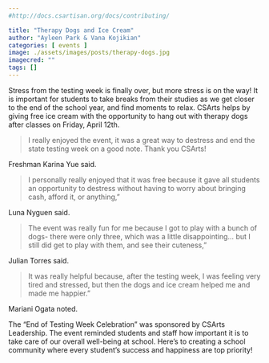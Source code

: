 ```yaml
---
#http://docs.csartisan.org/docs/contributing/

title: "Therapy Dogs and Ice Cream"
author: "Ayleen Park & Vana Kojikian"
categories: [ events ]
image: ./assets/images/posts/therapy-dogs.jpg
imagecred: ""
tags: []
---
```

Stress from the testing week is finally over, but more stress is on the way! It is important for students to take breaks from their studies as we get closer to the end of the school year, and find moments to relax. CSArts helps by giving free ice cream with the opportunity to hang out with therapy dogs after classes on Friday, April 12th. 

> I really enjoyed the event, it was a great way to destress and end the state testing week on a good note. Thank you CSArts!

Freshman Karina Yue said.

> I personally really enjoyed that it was free because it gave all students an opportunity to destress without having to worry about bringing cash, afford it, or anything,” 

Luna Nyguen said.

> The event was really fun for me because I got to play with a bunch of dogs- there were only three, which was a little disappointing… but I still did get to play with them, and see their cuteness,” 

Julian Torres said.

> It was really helpful because, after the testing week, I was feeling very tired and stressed, but then the dogs and ice cream helped me and made me happier.” 

Mariani Ogata noted.	

The “End of Testing Week Celebration” was sponsored by CSArts Leadership. The event reminded students and staff how important it is to take care of our overall well-being at school. Here’s to creating a school community where every student’s success and happiness are top priority!

